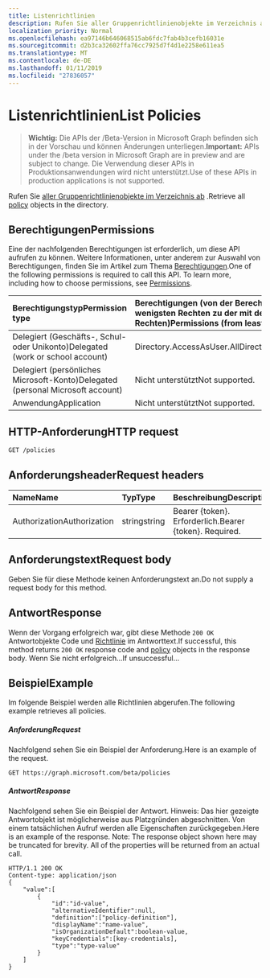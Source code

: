 ```yaml
---
title: Listenrichtlinien
description: Rufen Sie aller Gruppenrichtlinienobjekte im Verzeichnis ab.
localization_priority: Normal
ms.openlocfilehash: ea97146b646068515ab6fdc7fab4b3cefb16031e
ms.sourcegitcommit: d2b3ca32602ffa76cc7925d7f4d1e2258e611ea5
ms.translationtype: MT
ms.contentlocale: de-DE
ms.lasthandoff: 01/11/2019
ms.locfileid: "27836057"
---
```

# <a name="list-policies"></a><span data-ttu-id="08b98-103">Listenrichtlinien</span><span class="sxs-lookup"><span data-stu-id="08b98-103">List Policies</span></span>

> <span data-ttu-id="08b98-104">**Wichtig:** Die APIs der /Beta-Version in Microsoft Graph befinden sich in der Vorschau und können Änderungen unterliegen.</span><span class="sxs-lookup"><span data-stu-id="08b98-104">**Important:** APIs under the /beta version in Microsoft Graph are in preview and are subject to change.</span></span> <span data-ttu-id="08b98-105">Die Verwendung dieser APIs in Produktionsanwendungen wird nicht unterstützt.</span><span class="sxs-lookup"><span data-stu-id="08b98-105">Use of these APIs in production applications is not supported.</span></span>

<span data-ttu-id="08b98-106">Rufen Sie [aller Gruppenrichtlinienobjekte im Verzeichnis ab](../resources/policy.md) .</span><span class="sxs-lookup"><span data-stu-id="08b98-106">Retrieve all [policy](../resources/policy.md) objects in the directory.</span></span>

## <a name="permissions"></a><span data-ttu-id="08b98-107">Berechtigungen</span><span class="sxs-lookup"><span data-stu-id="08b98-107">Permissions</span></span>
<span data-ttu-id="08b98-p102">Eine der nachfolgenden Berechtigungen ist erforderlich, um diese API aufrufen zu können. Weitere Informationen, unter anderem zur Auswahl von Berechtigungen, finden Sie im Artikel zum Thema [Berechtigungen](/graph/permissions-reference).</span><span class="sxs-lookup"><span data-stu-id="08b98-p102">One of the following permissions is required to call this API. To learn more, including how to choose permissions, see [Permissions](/graph/permissions-reference).</span></span>

|<span data-ttu-id="08b98-110">Berechtigungstyp</span><span class="sxs-lookup"><span data-stu-id="08b98-110">Permission type</span></span>      | <span data-ttu-id="08b98-111">Berechtigungen (von der Berechtigung mit den wenigsten Rechten zu der mit den meisten Rechten)</span><span class="sxs-lookup"><span data-stu-id="08b98-111">Permissions (from least to most privileged)</span></span>              |
|:--------------------|:---------------------------------------------------------|
|<span data-ttu-id="08b98-112">Delegiert (Geschäfts-, Schul- oder Unikonto)</span><span class="sxs-lookup"><span data-stu-id="08b98-112">Delegated (work or school account)</span></span> | <span data-ttu-id="08b98-113">Directory.AccessAsUser.All</span><span class="sxs-lookup"><span data-stu-id="08b98-113">Directory.AccessAsUser.All</span></span>    |
|<span data-ttu-id="08b98-114">Delegiert (persönliches Microsoft-Konto)</span><span class="sxs-lookup"><span data-stu-id="08b98-114">Delegated (personal Microsoft account)</span></span> | <span data-ttu-id="08b98-115">Nicht unterstützt</span><span class="sxs-lookup"><span data-stu-id="08b98-115">Not supported.</span></span>    |
|<span data-ttu-id="08b98-116">Anwendung</span><span class="sxs-lookup"><span data-stu-id="08b98-116">Application</span></span> | <span data-ttu-id="08b98-117">Nicht unterstützt</span><span class="sxs-lookup"><span data-stu-id="08b98-117">Not supported.</span></span> |

## <a name="http-request"></a><span data-ttu-id="08b98-118">HTTP-Anforderung</span><span class="sxs-lookup"><span data-stu-id="08b98-118">HTTP request</span></span>
<!-- { "blockType": "ignored" } -->
```http
GET /policies
```
## <a name="request-headers"></a><span data-ttu-id="08b98-119">Anforderungsheader</span><span class="sxs-lookup"><span data-stu-id="08b98-119">Request headers</span></span>
| <span data-ttu-id="08b98-120">Name</span><span class="sxs-lookup"><span data-stu-id="08b98-120">Name</span></span>       | <span data-ttu-id="08b98-121">Typ</span><span class="sxs-lookup"><span data-stu-id="08b98-121">Type</span></span> | <span data-ttu-id="08b98-122">Beschreibung</span><span class="sxs-lookup"><span data-stu-id="08b98-122">Description</span></span>|
|:---------------|:--------|:----------|
| <span data-ttu-id="08b98-123">Authorization</span><span class="sxs-lookup"><span data-stu-id="08b98-123">Authorization</span></span>  | <span data-ttu-id="08b98-124">string</span><span class="sxs-lookup"><span data-stu-id="08b98-124">string</span></span>  | <span data-ttu-id="08b98-p103">Bearer {token}. Erforderlich.</span><span class="sxs-lookup"><span data-stu-id="08b98-p103">Bearer {token}. Required.</span></span> |

## <a name="request-body"></a><span data-ttu-id="08b98-127">Anforderungstext</span><span class="sxs-lookup"><span data-stu-id="08b98-127">Request body</span></span>
<span data-ttu-id="08b98-128">Geben Sie für diese Methode keinen Anforderungstext an.</span><span class="sxs-lookup"><span data-stu-id="08b98-128">Do not supply a request body for this method.</span></span>

## <a name="response"></a><span data-ttu-id="08b98-129">Antwort</span><span class="sxs-lookup"><span data-stu-id="08b98-129">Response</span></span>

<span data-ttu-id="08b98-130">Wenn der Vorgang erfolgreich war, gibt diese Methode `200 OK` Antwortobjekte Code und [Richtlinie](../resources/policy.md) im Antworttext.</span><span class="sxs-lookup"><span data-stu-id="08b98-130">If successful, this method returns `200 OK` response code and [policy](../resources/policy.md) objects in the response body.</span></span> <span data-ttu-id="08b98-131">Wenn Sie nicht erfolgreich...</span><span class="sxs-lookup"><span data-stu-id="08b98-131">If unsuccessful...</span></span>

## <a name="example"></a><span data-ttu-id="08b98-132">Beispiel</span><span class="sxs-lookup"><span data-stu-id="08b98-132">Example</span></span>
<span data-ttu-id="08b98-133">Im folgende Beispiel werden alle Richtlinien abgerufen.</span><span class="sxs-lookup"><span data-stu-id="08b98-133">The following example retrieves all policies.</span></span>

##### <a name="request"></a><span data-ttu-id="08b98-134">Anforderung</span><span class="sxs-lookup"><span data-stu-id="08b98-134">Request</span></span>
<span data-ttu-id="08b98-135">Nachfolgend sehen Sie ein Beispiel der Anforderung.</span><span class="sxs-lookup"><span data-stu-id="08b98-135">Here is an example of the request.</span></span>

```http
GET https://graph.microsoft.com/beta/policies
```

##### <a name="response"></a><span data-ttu-id="08b98-136">Antwort</span><span class="sxs-lookup"><span data-stu-id="08b98-136">Response</span></span>
<span data-ttu-id="08b98-p105">Nachfolgend sehen Sie ein Beispiel der Antwort. Hinweis: Das hier gezeigte Antwortobjekt ist möglicherweise aus Platzgründen abgeschnitten. Von einem tatsächlichen Aufruf werden alle Eigenschaften zurückgegeben.</span><span class="sxs-lookup"><span data-stu-id="08b98-p105">Here is an example of the response. Note: The response object shown here may be truncated for brevity. All of the properties will be returned from an actual call.</span></span>

```http
HTTP/1.1 200 OK
Content-type: application/json
{
    "value":[
        {
            "id":"id-value",
            "alternativeIdentifier":null,
            "definition":["policy-definition"],
            "displayName":"name-value",
            "isOrganizationDefault":boolean-value,
            "keyCredentials":[key-credentials],
            "type":"type-value"
        }
    ]
}
```
